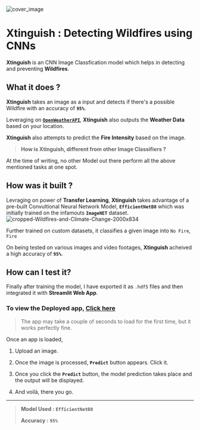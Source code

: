![cover_image](https://user-images.githubusercontent.com/57211163/124975888-2eaa9680-e04c-11eb-99fb-fbe176b1a1bd.png)
# Xtinguish : Detecting Wildfires using CNNs

**Xtinguish** is an CNN Image Classfication model which helps in detecting and preventing **Wildfires**.

## What it does ?

**Xtinguish** takes an image as a input and detects if there's a possible Wildfire with an accuracy of **`95%`**. 

Leveraging on [**`OpenWeatherAPI`**](https://openweathermap.org), **Xtinguish** also outputs the **Weather Data** based on your location.

**Xtinguish** also attempts to predict the **Fire Intensity** based on the image.

> **How is Xtinguish, different from other Image Classifiers ?**

At the time of writing, no other Model out there perform all the above mentioned tasks at one spot. 

## How was it built ?

Levraging on power of **Transfer Learning**, **Xtinguish** takes advantage of a pre-built Convultional Neural Network Model, **`EfficientNetB0`** which was initially trained on the infamouts **`ImageNET`** dataset.
![cropped-Wildfires-and-Climate-Change-2000x834](https://user-images.githubusercontent.com/57211163/125040260-0efb8880-e0b5-11eb-8b12-b139af1adf1f.png)


Further trained on custom datasets, it classifies a given image into `No Fire`, `Fire`

On being tested on various images and video footages, **Xtinguish** acheived a high accuracy of **`95%`**. 




## How can I test it?

Finally after training the model, I have exported it as `.hdf5` files and then integrated it with **Streamlit Web App**. 


### To view the Deployed app, [Click here](https://share.streamlit.io/gauravreddy08/xtinguish/main/app/app.py)

> The app may take a couple of seconds to load for the first time, but it works perfectly fine.

Once an app is loaded, 

1. Upload an image.

2. Once the image is processed, **`Predict`** button appears. Click it.

3. Once you click the **`Predict`** button, the model prediction takes place and the output will be displayed.

4. And voilà, there you go.
----
   

> **Model Used :** **`EfficientNetB0`**
> 
> **Accuracy :** **`95%`**
